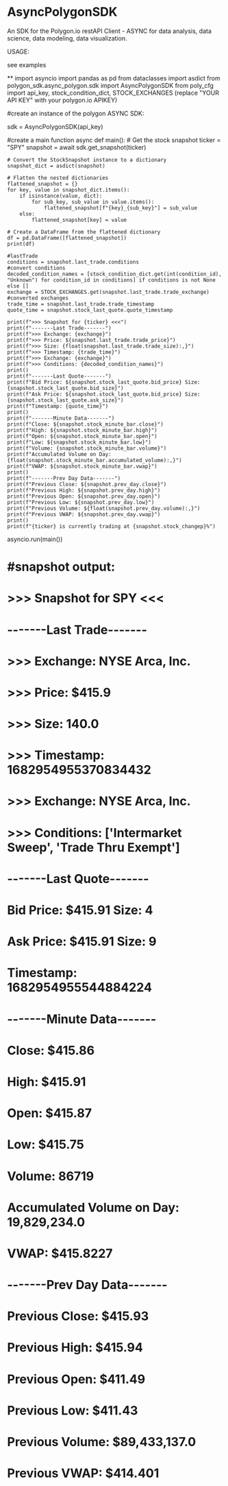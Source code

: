 # AsyncPolygonSDK
An SDK for the Polygon.io restAPI Client - ASYNC for data analysis, data science, data modeling, data visualization.


USAGE:


see examples



**
import asyncio
import pandas as pd
from dataclasses import asdict
from polygon_sdk.async_polygon.sdk import AsyncPolygonSDK
from poly_cfg import api_key, stock_condition_dict, STOCK_EXCHANGES (replace "YOUR API KEY" with your polygon.io APIKEY)


#create an instance of the polygon ASYNC SDK:

sdk = AsyncPolygonSDK(api_key)

#create a main function
async def main():
    # Get the stock snapshot
    ticker = "SPY"
    snapshot = await sdk.get_snapshot(ticker)

    # Convert the StockSnapshot instance to a dictionary
    snapshot_dict = asdict(snapshot)

    # Flatten the nested dictionaries
    flattened_snapshot = {}
    for key, value in snapshot_dict.items():
        if isinstance(value, dict):
            for sub_key, sub_value in value.items():
                flattened_snapshot[f"{key}_{sub_key}"] = sub_value
        else:
            flattened_snapshot[key] = value

    # Create a DataFrame from the flattened dictionary
    df = pd.DataFrame([flattened_snapshot])
    print(df)

    #lastTrade
    conditions = snapshot.last_trade.conditions
    #convert conditions
    decoded_condition_names = [stock_condition_dict.get(int(condition_id), "Unknown") for condition_id in conditions] if conditions is not None else []
    exchange = STOCK_EXCHANGES.get(snapshot.last_trade.trade_exchange) #converted exchanges
    trade_time = snapshot.last_trade.trade_timestamp
    quote_time = snapshot.stock_last_quote.quote_timestamp

    print(f">>> Snapshot for {ticker} <<<")
    print(f"-------Last Trade-------")
    print(f">>> Exchange: {exchange}")
    print(f">>> Price: ${snapshot.last_trade.trade_price}")
    print(f">>> Size: {float(snapshot.last_trade.trade_size):,}")
    print(f">>> Timestamp: {trade_time}")
    print(f">>> Exchange: {exchange}")
    print(f">>> Conditions: {decoded_condition_names}")
    print()
    print(f"-------Last Quote-------")
    print(f"Bid Price: ${snapshot.stock_last_quote.bid_price} Size: {snapshot.stock_last_quote.bid_size}")
    print(f"Ask Price: ${snapshot.stock_last_quote.bid_price} Size: {snapshot.stock_last_quote.ask_size}")
    print(f"Timestamp: {quote_time}")
    print()
    print(f"-------Minute Data-------")
    print(f"Close: ${snapshot.stock_minute_bar.close}")
    print(f"High: ${snapshot.stock_minute_bar.high}")
    print(f"Open: ${snapshot.stock_minute_bar.open}")
    print(f"Low: ${snapshot.stock_minute_bar.low}")
    print(f"Volume: {snapshot.stock_minute_bar.volume}")
    print(f"Accumulated Volume on Day: {float(snapshot.stock_minute_bar.accumulated_volume):,}")
    print(f"VWAP: ${snapshot.stock_minute_bar.vwap}")
    print()
    print(f"-------Prev Day Data-------")
    print(f"Previous Close: ${snapshot.prev_day.close}")
    print(f"Previous High: ${snapshot.prev_day.high}")
    print(f"Previous Open: ${snapshot.prev_day.open}")
    print(f"Previous Low: ${snapshot.prev_day.low}")
    print(f"Previous Volume: ${float(snapshot.prev_day.volume):,}")
    print(f"Previous VWAP: ${snapshot.prev_day.vwap}")
    print()
    print(f"{ticker} is currently trading at {snapshot.stock_changep}%")
asyncio.run(main())


# #snapshot output:
# >>> Snapshot for SPY <<<
# -------Last Trade-------
# >>> Exchange: NYSE Arca, Inc.
# >>> Price: $415.9
# >>> Size: 140.0
# >>> Timestamp: 1682954955370834432
# >>> Exchange: NYSE Arca, Inc.
# >>> Conditions: ['Intermarket Sweep', 'Trade Thru Exempt']

# -------Last Quote-------
# Bid Price: $415.91 Size: 4
# Ask Price: $415.91 Size: 9
# Timestamp: 1682954955544884224

# -------Minute Data-------
# Close: $415.86
# High: $415.91
# Open: $415.87
# Low: $415.75
# Volume: 86719
# Accumulated Volume on Day: 19,829,234.0
# VWAP: $415.8227

# -------Prev Day Data-------
# Previous Close: $415.93
# Previous High: $415.94
# Previous Open: $411.49
# Previous Low: $411.43
# Previous Volume: $89,433,137.0
# Previous VWAP: $414.401

